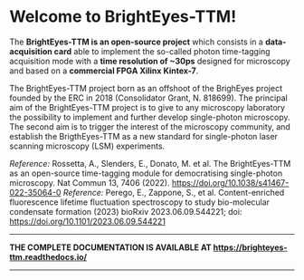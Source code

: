 


# Welcome to BrightEyes-TTM!

The **BrightEyes-TTM is an open-source project** which consists in a **data-acquisition card** able to implement the so-called photon time-tagging acquisition mode with a **time resolution of ~30ps** designed for microscopy and based on a **commercial FPGA Xilinx Kintex-7**.

The BrightEyes-TTM project born as an offshoot of the BrighEyes project founded by the ERC in 2018 (Consolidator Grant, N. 818699). The principal aim of the BrightEyes-TTM project is to give to any microscopy laboratory the possibility to implement and further develop single-photon microscopy. The second aim is to trigger the interest of the microscopy community, and establish the BrigthEyes-TTM as a new standard for single-photon laser scanning microscopy (LSM) experiments.  

*Reference:*  Rossetta, A., Slenders, E., Donato, M. et al. The BrightEyes-TTM as an open-source time-tagging module for democratising single-photon microscopy. Nat Commun 13, 7406 (2022). https://doi.org/10.1038/s41467-022-35064-0
*Reference:*  Perego, E., Zappone, S., et al. Content-enriched fluorescence lifetime fluctuation spectroscopy to study bio-molecular condensate formation (2023) bioRxiv 2023.06.09.544221; doi: https://doi.org/10.1101/2023.06.09.544221

---

**THE COMPLETE DOCUMENTATION IS AVAILABLE AT https://brighteyes-ttm.readthedocs.io/**
   
---

